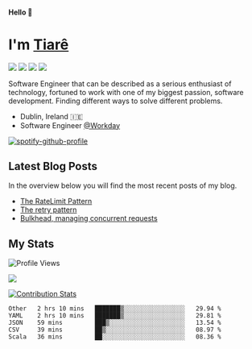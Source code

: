 #### Hello 👋
# I'm [Tiarê](https://www.tiarebalbi.com?utm_source=github&utm_medium=profile&utm_campaign=github_profile)
![](https://img.shields.io/badge/Lang-Scala-informational?style=flat&logo=scala&logoColor=white&color=DC322F)
![](https://img.shields.io/badge/Lang-Kotlin-informational?style=flat&logo=kotlin&logoColor=white&color=6b70fc)
![](https://img.shields.io/badge/Lang-Java-informational?style=flat&logo=java&logoColor=white&color=007396)
![](https://img.shields.io/badge/Lang-Haskell-informational?style=flat&logo=haskell&logoColor=white&color=8b2f7e)

Software Engineer that can be described as a serious enthusiast of technology, fortuned to work with one of my biggest passion, software development. Finding different ways to solve different problems.

- Dublin, Ireland 🇮🇪
- Software Engineer [@Workday](https://github.com/Workday)

[![spotify-github-profile](https://spotify-github-profile.vercel.app/api/view?uid=balbitiare&cover_image=false)](https://open.spotify.com/user/balbitiare)


## Latest Blog Posts

In the overview below you will find the most recent posts of my blog.

* [The RateLimit Pattern](https://tiarebalbi.com/article/week-4-the-rate-limit-pattern?utm_source=github&utm_medium=profile&utm_campaign=github_profile)
* [The retry pattern](https://tiarebalbi.com/article/week-3-the-retry-pattern?utm_source=github&utm_medium=profile&utm_campaign=github_profile)
* [Bulkhead, managing concurrent requests](https://tiarebalbi.com/article/week-2-bulkhead-managing-concurrent-requests?utm_source=github&utm_medium=profile&utm_campaign=github_profile)

## My Stats

![Profile Views](https://komarev.com/ghpvc/?username=tiarebalbi)

[![](https://gitwar.herokuapp.com/badge?username=tiarebalbi&label=Gitwar%20Profile%20Score&style=for-the-badge&color=0088cc)](https://gitwar.herokuapp.com/)

[![Contribution Stats](https://github-contribution-stats.vercel.app/api/?username=tiarebalbi)](https://github.com/tiarebalbi)

<!--START_SECTION:waka-->
```text
Other   2 hrs 10 mins   ███████▒░░░░░░░░░░░░░░░░░   29.94 % 
YAML    2 hrs 10 mins   ███████▒░░░░░░░░░░░░░░░░░   29.81 % 
JSON    59 mins         ███▒░░░░░░░░░░░░░░░░░░░░░   13.54 % 
CSV     39 mins         ██▒░░░░░░░░░░░░░░░░░░░░░░   08.97 % 
Scala   36 mins         ██░░░░░░░░░░░░░░░░░░░░░░░   08.36 % 
```
<!--END_SECTION:waka-->
